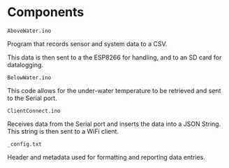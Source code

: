 # Components

`AboveWater.ino`

Program that records sensor and system data to a CSV. 

This data is then sent to a the ESP8266 for handling,
and to an SD card for datalogging.

`BelowWater.ino`

This code allows for the under-water temperature to be retrieved and sent to the Serial port.

`ClientConnect.ino`

Receives data from the Serial port and inserts the data into a JSON String. This string is then sent to a WiFi client.

`_config.txt`

Header and metadata used for formatting and reporting data entries.

